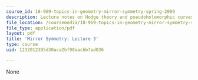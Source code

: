 ```yaml
---
course_id: 18-969-topics-in-geometry-mirror-symmetry-spring-2009
description: Lecture notes on Hodge theory and pseudoholomorphic curves.
file_location: /coursemedia/18-969-topics-in-geometry-mirror-symmetry-spring-2009/1232012395d30aca2bf98aacbb7ad036_MIT18_969s09_lec03.pdf
file_type: application/pdf
layout: pdf
title: 'Mirror Symmetry: Lecture 3'
type: course
uid: 1232012395d30aca2bf98aacbb7ad036

---
```

None